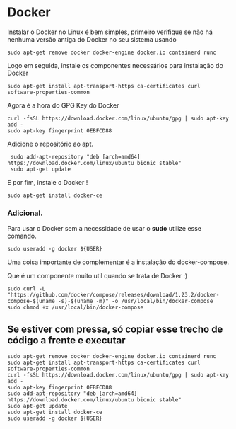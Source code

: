 # Docker

Instalar o Docker no Linux é bem simples, primeiro verifique se não há nenhuma versão antiga do Docker no seu sistema usando

```
sudo apt-get remove docker docker-engine docker.io containerd runc
```

Logo em seguida, instale os componentes necessários para instalação do Docker

```
sudo apt-get install apt-transport-https ca-certificates curl software-properties-common
```

Agora é a hora do GPG Key do Docker 

```
curl -fsSL https://download.docker.com/linux/ubuntu/gpg | sudo apt-key add -
sudo apt-key fingerprint 0EBFCD88
```



Adicione o repositório ao apt.

```
 sudo add-apt-repository "deb [arch=amd64] https://download.docker.com/linux/ubuntu bionic stable"
 sudo apt-get update
```

E por fim, instale o Docker ! 


```
sudo apt-get install docker-ce
```



### Adicional.

Para usar o Docker sem a necessidade de usar o **sudo** utilize esse comando.

```
sudo useradd -g docker ${USER}
```

Uma coisa importante de complementar é a instalação do docker-compose.

Que é um componente muito util quando se trata de Docker :) 

```
sudo curl -L "https://github.com/docker/compose/releases/download/1.23.2/docker-compose-$(uname -s)-$(uname -m)" -o /usr/local/bin/docker-compose
sudo chmod +x /usr/local/bin/docker-compose
```


## Se estiver com pressa, só copiar esse trecho de código a frente e executar 

```shell
sudo apt-get remove docker docker-engine docker.io containerd runc
sudo apt-get install apt-transport-https ca-certificates curl software-properties-common
curl -fsSL https://download.docker.com/linux/ubuntu/gpg | sudo apt-key add -
sudo apt-key fingerprint 0EBFCD88
sudo add-apt-repository "deb [arch=amd64] https://download.docker.com/linux/ubuntu bionic stable"
sudo apt-get update
sudo apt-get install docker-ce
sudo useradd -g docker ${USER}
```
